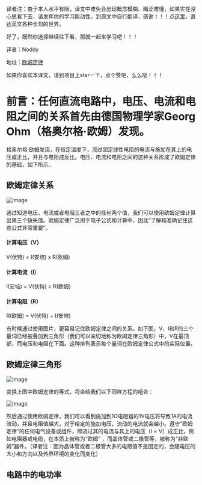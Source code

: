 译者注：由于本人水平有限，译文中难免会出现概念模糊、晦涩难懂，如果实在没心思看下去，请发挥你的学习能动性，到原文中自行翻译，感谢！！！点[这里](http://www.electronics-tutorials.ws/dccircuits/dcp_2.html)，直达英文各种长句的世界。

好了，既然你选择继续往下看，那就一起来学习吧！！！

译者：Noddy

地址：[欧姆定律](https://github.com/NoddyLiu/study_android_things/blob/master/posts/Ohms_Law.md)

如果你喜欢本译文，请到项目上star一下，点个赞吧，么么哒！！！

# 前言：任何直流电路中，电压、电流和电阻之间的关系首先由德国物理学家Georg Ohm（格奥尔格·欧姆）发现。

格奥尔格·欧姆发现，在恒定温度下，流过固定线性电阻的电流与施加在其上的电压成正比，并且与电阻成反比。电压、电流和电阻之间的这种关系形成了欧姆定律的基础，如下所示。

## 欧姆定律关系

![image](http://p1.bqimg.com/567571/1c8b442832987f46.gif)

通过知道电压、电流或者电阻三者之中的任何两个值，我们可以使用欧姆定律计算出第三个缺失值。欧姆定律广泛用于电子公式和计算中，因此“了解和准确记住这些公式非常重要”。

#### 计算电压（V）
V(伏特) = I(安培) x R(欧姆)

#### 计算电流（I）
I(安培) = V(伏特) ÷ R(欧姆)

#### 计算电阻（R）
R(欧姆) = V(伏特) ÷ I(安培)

有时候通过使用图片，更容易记住欧姆定律之间的关系。如下图，V、I和R的三个量词已经被叠加到三角形（我们可以亲切地称为欧姆定律三角形）中，V在最顶部，而电压和电阻在下面。这种排列表示每个量词在欧姆定律公式中的实际位置。

## 欧姆定律三角形

![image](http://i1.piimg.com/567571/933b032141a6cf60.gif)

变换上图中欧姆定律的等式，将会给我们以下同样方程的组合：

![image](http://p1.bpimg.com/567571/731ee5257cfdc33a.gif)

然后通过使用欧姆定律，我们可以看到施加到1Ω电阻器的1V电压将导致1A的电流流动，并且电阻值越大，对于给定的施加电压，流动的电流就会越小。遵守“欧姆定律”的任何电气设备或组件，即流过其的电流与其上的电压（I ∝ V）成正比，例如电阻器或电缆，在本质上被称为“欧姆” ，而晶体管或二极管等，被称为“非欧姆”器件。（译者注：因为晶体管或者二极管大多的电阻值不是固定的，会随电压的大小和方向以及外界环境的变化而变化）

## 电路中的电功率


